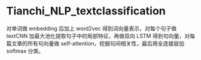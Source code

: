 # Tianchi_NLP_textclassification

对单词做 embedding 后加上 word2vec 得到词向量表示，对每个句子做 textCNN 加最大池化提取句子中的局部特征，再做双向 LSTM 得到句向量，对每篇文章的所有句向量做 self-attention，挖掘句间相关性，最后用全连接层加 softmax 分类。
